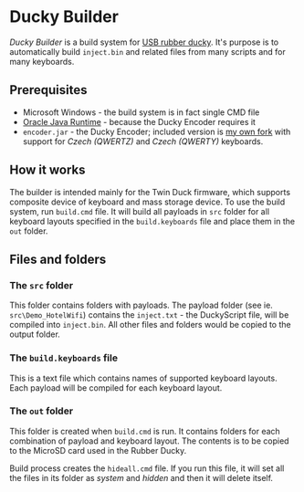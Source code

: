# Ducky Builder

*Ducky Builder* is a build system for [USB rubber ducky](http://www.usbrubberducky.com/). It's purpose is to automatically build `inject.bin` and related files from many scripts and for many keyboards.

## Prerequisites

* Microsoft Windows - the build system is in fact single CMD file
* [Oracle Java Runtime](http://www.java.com) - because the Ducky Encoder requires it
* `encoder.jar` - the Ducky Encoder; included version is [my own fork](https://github.com/ridercz/USB-Rubber-Ducky) with support for *Czech (QWERTZ)* and *Czech (QWERTY)* keyboards.

## How it works

The builder is intended mainly for the Twin Duck firmware, which supports composite device of keyboard and mass storage device. To use the build system, run `build.cmd` file. It will build all payloads in `src` folder for all keyboard layouts specified in the `build.keyboards` file and place them in the `out` folder.

## Files and folders

### The `src` folder

This folder contains folders with payloads. The payload folder (see ie. `src\Demo_HotelWifi`) contains the `inject.txt` - the DuckyScript file, will be compiled into `inject.bin`. All other files and folders would be copied to the output folder.

### The `build.keyboards` file

This is a text file which contains names of supported keyboard layouts. Each payload will be compiled for each keyboard layout.

### The `out` folder

This folder is created when `build.cmd` is run. It contains folders for each combination of payload and keyboard layout. The contents is to be copied to the MicroSD card used in the Rubber Ducky.

Build process creates the `hideall.cmd` file. If you run this file, it will set all the files in its folder as *system* and *hidden* and then it will delete itself.
